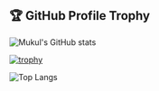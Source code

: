 ## 🏆 GitHub Profile Trophy

![Mukul's GitHub stats](https://github-readme-stats.vercel.app/api?username=Mohamad-Farhan&count_private=true&show_icons=true&theme=algolia)

[![trophy](https://github-profile-trophy.vercel.app/?username=Mohamad-Farhan&theme=algolia)](https://github.com/ryo-ma/github-profile-trophy)

![Top Langs](https://github-readme-stats.vercel.app/api/top-langs/?username=Mohamad-Farhan&theme=algolia&layout=compact)
